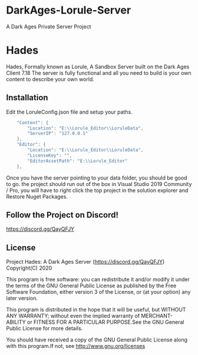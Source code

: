 # DarkAges-Lorule-Server
A Dark Ages Private Server Project


# Hades

Hades, Formally known as Lorule, A Sandbox Server built on the Dark Ages Client 7.18
The server is fully functional and all you need to build is your own content to describe your own world.


## Installation

Edit the LoruleConfig.json file and setup your paths.

```c#
	"Content": {
		"Location": "E:\\Lorule_Editor\\LoruleData",
		"ServerIP": "127.0.0.1"
	},
	"Editor": {
		"Location": "E:\\Lorule_Editor\\LoruleData",
		"LicenseKey": "",
		"EditorAssetPath": "E:\\Lorule_Editor"
	},
```

Once you have the server pointing to your data folder, you should be good to go.
the project should run out of the box in Visual Studio 2019 Community / Pro, you will have to right click the top project in the solution explorer and Restore Nuget Packages.

## Follow the Project on Discord!
https://discord.gg/QayQFJY

## License

Project Hades: A Dark Ages Server (https://discord.gg/QayQFJY)
Copyright(C) 2020

This program is free software: you can redistribute it and/or modify
it under the terms of the GNU General Public License as published by
the Free Software Foundation, either version 3 of the License, or
(at your option) any later version.

This program is distributed in the hope that it will be useful,
but WITHOUT ANY WARRANTY; without even the implied warranty of
MERCHANT-ABILITY or FITNESS FOR A PARTICULAR PURPOSE.See the
GNU General Public License for more details.

You should have received a copy of the GNU General Public License
along with this program.If not, see http://www.gnu.org/licenses

